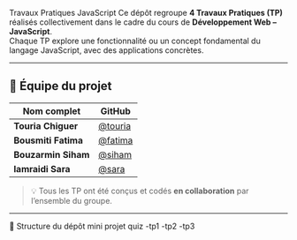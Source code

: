  Travaux Pratiques JavaScript
 Ce dépôt regroupe **4 Travaux Pratiques (TP)** réalisés collectivement dans le cadre du cours de **Développement Web – JavaScript**.  
Chaque TP explore une fonctionnalité ou un concept fondamental du langage JavaScript, avec des applications concrètes.

---
## 👥 Équipe du projet

| Nom complet | GitHub |
|--------------|---------|
| **Touria Chiguer** | [@touria](https://github.com/touria-chi) |
| **Bousmiti Fatima** | [@fatima](https://github.com/FATIMA-BOUSMITI) |
| **Bouzarmin Siham** | [@siham](https://github.com/bouzarminsiham) |
| **lamraidi Sara** | [@sara](https://github.com/SaraLAMRAIDI) |

> 💡 Tous les TP ont été conçus et codés **en collaboration** par l’ensemble du groupe.

---
📂 Structure du dépôt
mini projet quiz
-tp1
-tp2
-tp3

